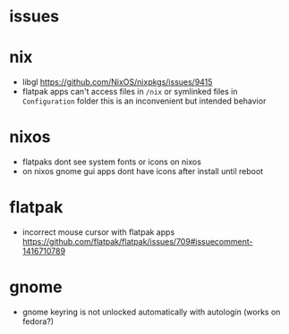 # issues

# nix

- libgl <https://github.com/NixOS/nixpkgs/issues/9415>
- flatpak apps can't access files in `/nix` or symlinked files in `Configuration` folder this is an inconvenient but intended behavior

# nixos

- flatpaks dont see system fonts or icons on nixos
- on nixos gnome gui apps dont have icons after install until reboot

# flatpak

- incorrect mouse cursor with flatpak apps <https://github.com/flatpak/flatpak/issues/709#issuecomment-1416710789>

# gnome

- gnome keyring is not unlocked automatically with autologin (works on fedora?)
